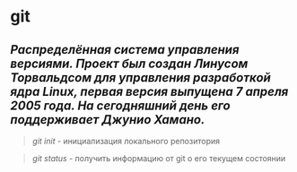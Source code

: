 # **git**
## *Распределённая система управления версиями. Проект был создан Линусом Торвальдсом для управления разработкой ядра Linux, первая версия выпущена 7 апреля 2005 года. На сегодняшний день его поддерживает Джунио Хамано.*
 
> *git init* - инициализация локального репозитория

> *git status* - получить информацию от git о его текущем состоянии

